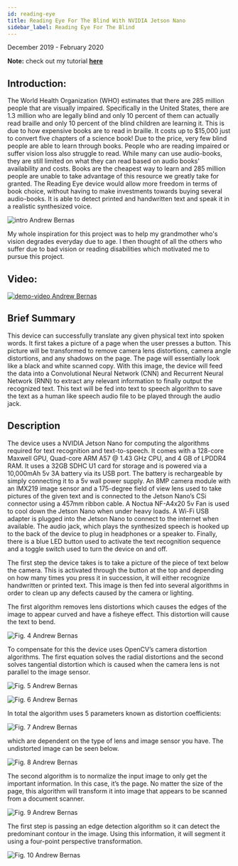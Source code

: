 ```yaml
---
id: reading-eye
title: Reading Eye For The Blind With NVIDIA Jetson Nano
sidebar_label: Reading Eye For The Blind 
---
```

December 2019 - February 2020

**Note:** check out my tutorial **[here](https://andrewbernas.com/docs/tutorials/reading-eye-for-the-blind)**

## Introduction:

The World Health Organization (WHO) estimates that there are 285 million people that are visually impaired. Specifically in the United States, there are 1.3 million who are legally blind and only 10 percent of them can actually read braille and only 10 percent of the blind children are learning it. This is due to how expensive books are to read in braille. It costs up to $15,000 just to convert five chapters of a science book! Due to the price, very few blind people are able to learn through books. People who are reading impaired or suffer vision loss also struggle to read. While many can use audio-books, they are still limited on what they can read based on audio books' availability and costs. Books are the cheapest way to learn and 285 million people are unable to take advantage of this resource we greatly take for granted. The Reading Eye device would allow more freedom in terms of book choice, without having to make investments towards buying several audio-books. It is able to detect printed and handwritten text and speak it in a realistic synthesized voice.

![intro Andrew Bernas](assets/robots/reading-eye/story.jpg)

My whole inspiration for this project was to help my grandmother who's vision degrades everyday due to age. I then thought of all the others who suffer due to bad vision or reading disabilities which motivated me to pursue this project.

## Video:

[![demo-video Andrew Bernas](assets/robots/reading-eye/demo-video.jpg)](https://www.youtube.com/watch?v=ZVquCjLMWuA)

## Brief Summary

This device can successfully translate any given physical text into spoken words. It first takes a picture of a page when the user presses a button. This picture will be transformed to remove camera lens distortions, camera angle distortions, and any shadows on the page. The page will essentially look like a black and white scanned copy. With this image, the device will feed the data into a Convolutional Neural Network (CNN) and Recurrent Neural Network (RNN) to extract any relevant information to finally output the recognized text. This text will be fed into text to speech algorithm to save the text as a human like speech audio file to be played through the audio jack.

## Description

The device uses a NVIDIA Jetson Nano for computing the algorithms required for text recognition and text-to-speech. It comes with a 128-core Maxwell GPU, Quad-core ARM A57 @ 1.43 GHz CPU, and 4 GB of LPDDR4 RAM. It uses a 32GB SDHC U1 card for storage and is powered via a 10,000mAh 5v 3A battery via its USB port. The battery is rechargeable by simply connecting it to a 5v wall power supply. An 8MP camera module with an IMX219 image sensor and a 175-degree field of view lens used to take pictures of the given text and is connected to the Jetson Nano’s CSi connector using a 457mm ribbon cable. A Noctua NF-A4x20 5v Fan is used to cool down the Jetson Nano when under heavy loads. A Wi-Fi USB adapter is plugged into the Jetson Nano to connect to the internet when available. The audio jack, which plays the synthesized speech is hooked up to the back of the device to plug in headphones or a speaker to. Finally, there is a blue LED button used to activate the text recognition sequence and a toggle switch used to turn the device on and off.  

The first step the device takes is to take a picture of the piece of text below the camera. This is activated through the button at the top and depending on how many times you press it in succession, it will either recognize handwritten or printed text. This image is then fed into several algorithms in order to clean up any defects caused by the camera or lighting. 

The first algorithm removes lens distortions which causes the edges of the image to appear curved and have a fisheye effect. This distortion will cause the text to bend.

![Fig. 4 Andrew Bernas](assets/tutorials/reading-eye-for-the-blind/page1.jpg)

To compensate for this the device uses OpenCV’s camera distortion algorithms. The first equation solves the radial distortions and the second solves tangential distortion which is caused when the camera lens is not parallel to the image sensor.

![Fig. 5 Andrew Bernas](assets/robots/reading-eye/fig5.png)

![Fig. 6 Andrew Bernas](assets/robots/reading-eye/fig6.png)

In total the algorithm uses 5 parameters known as distortion coefficients: 

![Fig. 7 Andrew Bernas](assets/robots/reading-eye/fig7.png)

which are dependent on the type of lens and image sensor you have. The undistorted image can be seen below. 

![Fig. 8 Andrew Bernas](assets/tutorials/reading-eye-for-the-blind/page2.jpg)

The second algorithm is to normalize the input image to only get the important information. In this case, it’s the page. No matter the size of the page, this algorithm will transform it into image that appears to be scanned from a document scanner.

![Fig. 9 Andrew Bernas](assets/robots/reading-eye/fig9.jpeg)

The first step is passing an edge detection algorithm so it can detect the predominant contour in the image. Using this information, it will segment it using a four-point perspective transformation.

![Fig. 10 Andrew Bernas](assets/robots/reading-eye/fig10.png)



